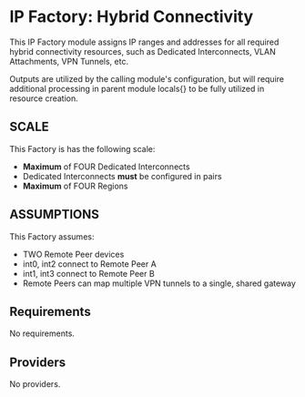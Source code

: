 # IP Factory: Hybrid Connectivity

This IP Factory module assigns IP ranges and addresses for all required hybrid connectivity resources, such as Dedicated Interconnects, VLAN Attachments, VPN Tunnels, etc. 

Outputs are utilized by the calling module's configuration, but will require additional processing in parent module locals{} to be fully utilized in resource creation. 

## SCALE
This Factory is has the following scale:

- **Maximum** of FOUR Dedicated Interconnects 
- Dedicated Interconnects **must** be configured in pairs
- **Maximum** of FOUR Regions

## ASSUMPTIONS
This Factory assumes:

- TWO Remote Peer devices
- int0, int2 connect to Remote Peer A
- int1, int3 connect to Remote Peer B
- Remote Peers can map multiple VPN tunnels to a single, shared gateway






<!-- BEGIN_TF_DOCS -->
## Requirements

No requirements.

## Providers

No providers.

## Modules

No modules.

## Resources

No resources.

## Inputs

| Name | Description | Type | Default | Required |
|------|-------------|------|---------|:--------:|
| <a name="input_DICS_LIST"></a> [DICS\_LIST](#input\_DICS\_LIST) | List of maps containing Dedicated Interconnect details. | `list(map(string))` | <pre>[<br>  {<br>    "DESCRIPTION": null,<br>    "NAME": null,<br>    "URL": null<br>  },<br>  {<br>    "DESCRIPTION": null,<br>    "NAME": null,<br>    "URL": null<br>  },<br>  {<br>    "DESCRIPTION": null,<br>    "NAME": null,<br>    "URL": null<br>  },<br>  {<br>    "DESCRIPTION": null,<br>    "NAME": null,<br>    "URL": null<br>  }<br>]</pre> | no |
| <a name="input_REGIONS"></a> [REGIONS](#input\_REGIONS) | Map of maps for each target region containing the region name and assigned ASN. | `map(map(string))` | n/a | yes |
| <a name="input_VPC_IP_RANGE"></a> [VPC\_IP\_RANGE](#input\_VPC\_IP\_RANGE) | Summarized CIDR range for the entire VPC. | `string` | n/a | yes |

## Outputs

| Name | Description |
|------|-------------|
| <a name="output_REMOTE_TUNNEL_INT_IPS"></a> [REMOTE\_TUNNEL\_INT\_IPS](#output\_REMOTE\_TUNNEL\_INT\_IPS) | n/a |
| <a name="output_TUNNEL_DICS_RANGES_INDEX"></a> [TUNNEL\_DICS\_RANGES\_INDEX](#output\_TUNNEL\_DICS\_RANGES\_INDEX) | n/a |
| <a name="output_TUNNEL_DICS_RANGES_MAP"></a> [TUNNEL\_DICS\_RANGES\_MAP](#output\_TUNNEL\_DICS\_RANGES\_MAP) | n/a |
| <a name="output_TUNNEL_INTS_ADDRS_REMOTE_ROUTERS"></a> [TUNNEL\_INTS\_ADDRS\_REMOTE\_ROUTERS](#output\_TUNNEL\_INTS\_ADDRS\_REMOTE\_ROUTERS) | n/a |
| <a name="output_TUNNEL_INTS_ADDRS_VPC_ROUTER"></a> [TUNNEL\_INTS\_ADDRS\_VPC\_ROUTER](#output\_TUNNEL\_INTS\_ADDRS\_VPC\_ROUTER) | n/a |
| <a name="output_TUNNEL_INTS_RANGES_INDEX"></a> [TUNNEL\_INTS\_RANGES\_INDEX](#output\_TUNNEL\_INTS\_RANGES\_INDEX) | n/a |
| <a name="output_TUNNEL_REGION_RANGES_INDEX"></a> [TUNNEL\_REGION\_RANGES\_INDEX](#output\_TUNNEL\_REGION\_RANGES\_INDEX) | n/a |
| <a name="output_TUNNEL_REGION_RANGES_MAP"></a> [TUNNEL\_REGION\_RANGES\_MAP](#output\_TUNNEL\_REGION\_RANGES\_MAP) | n/a |
| <a name="output_VA_DIC_RANGES_ASSIGNED"></a> [VA\_DIC\_RANGES\_ASSIGNED](#output\_VA\_DIC\_RANGES\_ASSIGNED) | n/a |
| <a name="output_VA_DIC_RANGES_INDEX"></a> [VA\_DIC\_RANGES\_INDEX](#output\_VA\_DIC\_RANGES\_INDEX) | n/a |
| <a name="output_VA_DIC_RANGES_MAP"></a> [VA\_DIC\_RANGES\_MAP](#output\_VA\_DIC\_RANGES\_MAP) | n/a |
| <a name="output_VA_REGION_RANGES_INDEX"></a> [VA\_REGION\_RANGES\_INDEX](#output\_VA\_REGION\_RANGES\_INDEX) | n/a |
| <a name="output_VA_REGION_RANGES_MAP"></a> [VA\_REGION\_RANGES\_MAP](#output\_VA\_REGION\_RANGES\_MAP) | n/a |
| <a name="output_VLAN_ID_INDEX"></a> [VLAN\_ID\_INDEX](#output\_VLAN\_ID\_INDEX) | n/a |
| <a name="output_VPC_ROUTER_TUNNEL_INT_IPS"></a> [VPC\_ROUTER\_TUNNEL\_INT\_IPS](#output\_VPC\_ROUTER\_TUNNEL\_INT\_IPS) | n/a |
| <a name="output_VPNGW_DIC_RANGES_ASSIGNED"></a> [VPNGW\_DIC\_RANGES\_ASSIGNED](#output\_VPNGW\_DIC\_RANGES\_ASSIGNED) | n/a |
| <a name="output_VPNGW_DIC_RANGES_INDEX"></a> [VPNGW\_DIC\_RANGES\_INDEX](#output\_VPNGW\_DIC\_RANGES\_INDEX) | n/a |
| <a name="output_VPNGW_DIC_RANGES_MAP"></a> [VPNGW\_DIC\_RANGES\_MAP](#output\_VPNGW\_DIC\_RANGES\_MAP) | n/a |
| <a name="output_VPNGW_INTS_REMOTE_ADDR"></a> [VPNGW\_INTS\_REMOTE\_ADDR](#output\_VPNGW\_INTS\_REMOTE\_ADDR) | n/a |
| <a name="output_VPNGW_REGION_RANGES_INDEX"></a> [VPNGW\_REGION\_RANGES\_INDEX](#output\_VPNGW\_REGION\_RANGES\_INDEX) | n/a |
| <a name="output_VPNGW_REGION_RANGES_MAP"></a> [VPNGW\_REGION\_RANGES\_MAP](#output\_VPNGW\_REGION\_RANGES\_MAP) | n/a |
<!-- END_TF_DOCS -->
